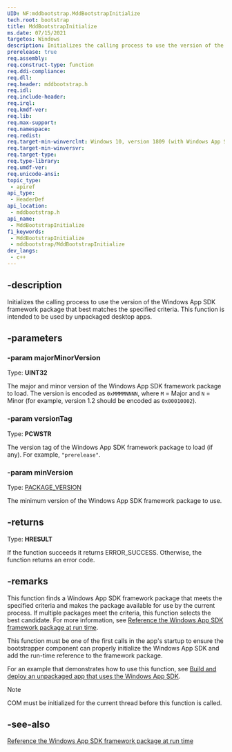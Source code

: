 ```yaml
---
UID: NF:mddbootstrap.MddBootstrapInitialize
tech.root: bootstrap
title: MddBootstrapInitialize
ms.date: 07/15/2021 
targetos: Windows
description: Initializes the calling process to use the version of the Windows App SDK framework package that best matches the specified criteria. This function is intended to be used by unpackaged desktop apps.
prerelease: true
req.assembly: 
req.construct-type: function
req.ddi-compliance: 
req.dll: 
req.header: mddbootstrap.h
req.idl: 
req.include-header: 
req.irql: 
req.kmdf-ver: 
req.lib: 
req.max-support: 
req.namespace: 
req.redist: 
req.target-min-winverclnt: Windows 10, version 1809 (with Windows App SDK 1.0 Preview 1 or later)
req.target-min-winversvr: 
req.target-type: 
req.type-library: 
req.umdf-ver: 
req.unicode-ansi: 
topic_type:
 - apiref
api_type:
 - HeaderDef
api_location:
 - mddbootstrap.h
api_name:
 - MddBootstrapInitialize
f1_keywords:
 - MddBootstrapInitialize
 - mddbootstrap/MddBootstrapInitialize
dev_langs:
 - c++
---
```


## -description

Initializes the calling process to use the version of the Windows App SDK framework package that best matches the specified criteria. This function is intended to be used by unpackaged desktop apps.

## -parameters

### -param majorMinorVersion

Type: **UINT32**

The major and minor version of the Windows App SDK framework package to load. The version is encoded as `0xMMMMNNNN`, where `M` = Major and `N` = Minor (for example, version 1.2 should be encoded as `0x00010002`).

### -param versionTag

Type: **PCWSTR**

The version tag of the Windows App SDK framework package to load (if any). For example, `"prerelease"`.

### -param minVersion

Type: [PACKAGE_VERSION](/windows/win32/api/appmodel/ns-appmodel-package_version)

The minimum version of the Windows App SDK framework package to use.

## -returns

Type: **HRESULT**

If the function succeeds it returns ERROR_SUCCESS. Otherwise, the function returns an error code.

## -remarks

This function finds a Windows App SDK framework package that meets the specified criteria and makes the package available for use by the current process. If multiple packages meet the criteria, this function selects the best candidate. For more information, see [Reference the Windows App SDK framework package at run time](/windows/apps/windows-app-sdk/reference-framework-package-run-time).

This function must be one of the first calls in the app's startup to ensure the bootstrapper component can properly initialize the Windows App SDK and add the run-time reference to the framework package.

For an example that demonstrates how to use this function, see [Build and deploy an unpackaged app that uses the Windows App SDK](/windows/apps/windows-app-sdk/tutorial-unpackaged-deployment).

> [!NOTE]
> COM must be initialized for the current thread before this function is called.

## -see-also

[Reference the Windows App SDK framework package at run time](/windows/apps/windows-app-sdk/reference-framework-package-run-time)
